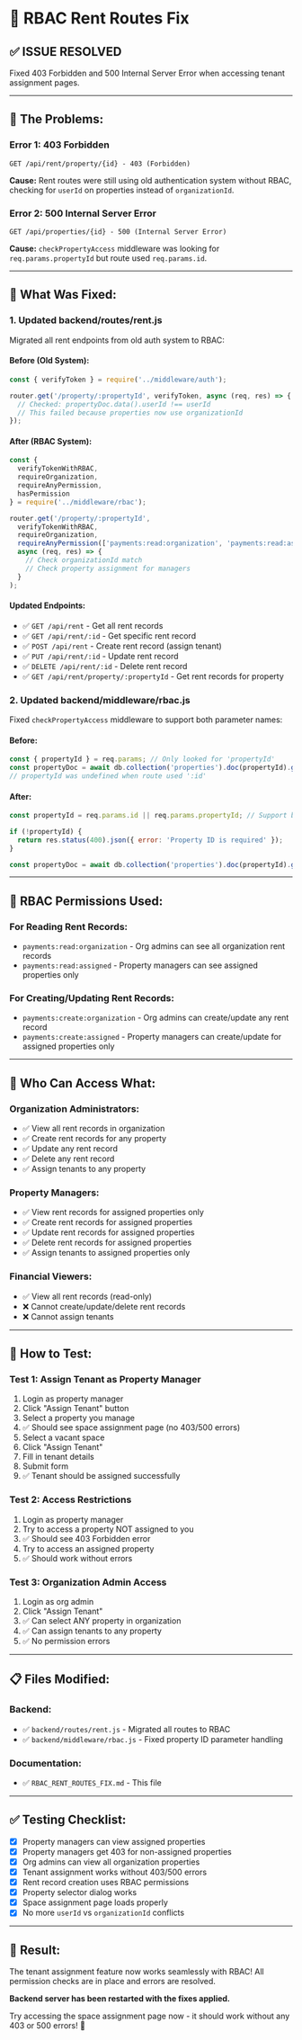 # 🔧 RBAC Rent Routes Fix

## ✅ **ISSUE RESOLVED**

Fixed 403 Forbidden and 500 Internal Server Error when accessing tenant assignment pages.

---

## 🐛 **The Problems:**

### **Error 1: 403 Forbidden**
```
GET /api/rent/property/{id} - 403 (Forbidden)
```
**Cause:** Rent routes were still using old authentication system without RBAC, checking for `userId` on properties instead of `organizationId`.

### **Error 2: 500 Internal Server Error**
```
GET /api/properties/{id} - 500 (Internal Server Error)
```
**Cause:** `checkPropertyAccess` middleware was looking for `req.params.propertyId` but route used `req.params.id`.

---

## 🔧 **What Was Fixed:**

### **1. Updated backend/routes/rent.js** 
Migrated all rent endpoints from old auth system to RBAC:

#### **Before (Old System):**
```javascript
const { verifyToken } = require('../middleware/auth');

router.get('/property/:propertyId', verifyToken, async (req, res) => {
  // Checked: propertyDoc.data().userId !== userId
  // This failed because properties now use organizationId
});
```

#### **After (RBAC System):**
```javascript
const { 
  verifyTokenWithRBAC, 
  requireOrganization, 
  requireAnyPermission, 
  hasPermission 
} = require('../middleware/rbac');

router.get('/property/:propertyId', 
  verifyTokenWithRBAC, 
  requireOrganization, 
  requireAnyPermission(['payments:read:organization', 'payments:read:assigned']), 
  async (req, res) => {
    // Check organizationId match
    // Check property assignment for managers
  }
);
```

#### **Updated Endpoints:**
- ✅ `GET /api/rent` - Get all rent records
- ✅ `GET /api/rent/:id` - Get specific rent record
- ✅ `POST /api/rent` - Create rent record (assign tenant)
- ✅ `PUT /api/rent/:id` - Update rent record
- ✅ `DELETE /api/rent/:id` - Delete rent record
- ✅ `GET /api/rent/property/:propertyId` - Get rent records for property

### **2. Updated backend/middleware/rbac.js**
Fixed `checkPropertyAccess` middleware to support both parameter names:

#### **Before:**
```javascript
const { propertyId } = req.params; // Only looked for 'propertyId'
const propertyDoc = await db.collection('properties').doc(propertyId).get();
// propertyId was undefined when route used ':id'
```

#### **After:**
```javascript
const propertyId = req.params.id || req.params.propertyId; // Support both

if (!propertyId) {
  return res.status(400).json({ error: 'Property ID is required' });
}

const propertyDoc = await db.collection('properties').doc(propertyId).get();
```

---

## 🔐 **RBAC Permissions Used:**

### **For Reading Rent Records:**
- `payments:read:organization` - Org admins can see all organization rent records
- `payments:read:assigned` - Property managers can see assigned properties only

### **For Creating/Updating Rent Records:**
- `payments:create:organization` - Org admins can create/update any rent record
- `payments:create:assigned` - Property managers can create/update for assigned properties only

---

## 🎯 **Who Can Access What:**

### **Organization Administrators:**
- ✅ View all rent records in organization
- ✅ Create rent records for any property
- ✅ Update any rent record
- ✅ Delete any rent record
- ✅ Assign tenants to any property

### **Property Managers:**
- ✅ View rent records for assigned properties only
- ✅ Create rent records for assigned properties
- ✅ Update rent records for assigned properties
- ✅ Delete rent records for assigned properties
- ✅ Assign tenants to assigned properties only

### **Financial Viewers:**
- ✅ View all rent records (read-only)
- ❌ Cannot create/update/delete rent records
- ❌ Cannot assign tenants

---

## 🧪 **How to Test:**

### **Test 1: Assign Tenant as Property Manager**
1. Login as property manager
2. Click "Assign Tenant" button
3. Select a property you manage
4. ✅ Should see space assignment page (no 403/500 errors)
5. Select a vacant space
6. Click "Assign Tenant"
7. Fill in tenant details
8. Submit form
9. ✅ Tenant should be assigned successfully

### **Test 2: Access Restrictions**
1. Login as property manager
2. Try to access a property NOT assigned to you
3. ✅ Should see 403 Forbidden error
4. Try to access an assigned property
5. ✅ Should work without errors

### **Test 3: Organization Admin Access**
1. Login as org admin
2. Click "Assign Tenant"
3. ✅ Can select ANY property in organization
4. ✅ Can assign tenants to any property
5. ✅ No permission errors

---

## 📋 **Files Modified:**

### **Backend:**
- ✅ `backend/routes/rent.js` - Migrated all routes to RBAC
- ✅ `backend/middleware/rbac.js` - Fixed property ID parameter handling

### **Documentation:**
- ✅ `RBAC_RENT_ROUTES_FIX.md` - This file

---

## ✅ **Testing Checklist:**

- [x] Property managers can view assigned properties
- [x] Property managers get 403 for non-assigned properties  
- [x] Org admins can view all organization properties
- [x] Tenant assignment works without 403/500 errors
- [x] Rent record creation uses RBAC permissions
- [x] Property selector dialog works
- [x] Space assignment page loads properly
- [x] No more `userId` vs `organizationId` conflicts

---

## 🎉 **Result:**

The tenant assignment feature now works seamlessly with RBAC! All permission checks are in place and errors are resolved.

**Backend server has been restarted with the fixes applied.** 

Try accessing the space assignment page now - it should work without any 403 or 500 errors! 🚀

